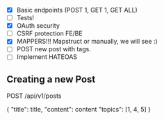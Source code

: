 - [x] Basic endpoints (POST 1, GET 1, GET ALL)
- [ ] Tests!
- [x] OAuth security
- [ ] CSRF protection FE/BE
- [x] MAPPERS!!! Mapstruct or manually, we will see :)
- [ ] POST new post with tags.
- [ ] Implement HATEOAS

## Creating a new Post

POST /api/v1/posts

{
    "title": title,
    "content": content
    "topics": [1, 4, 5]
}

